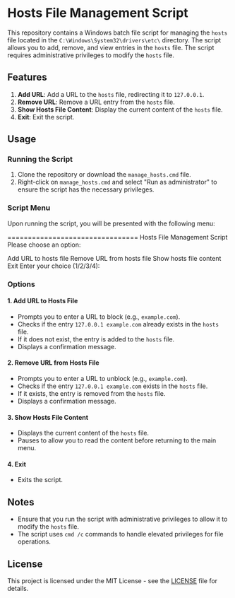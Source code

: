 # Hosts File Management Script

This repository contains a Windows batch file script for managing the `hosts` file located in the `C:\Windows\System32\drivers\etc\` directory. The script allows you to add, remove, and view entries in the `hosts` file. The script requires administrative privileges to modify the `hosts` file.

## Features

1. **Add URL**: Add a URL to the `hosts` file, redirecting it to `127.0.0.1`.
2. **Remove URL**: Remove a URL entry from the `hosts` file.
3. **Show Hosts File Content**: Display the current content of the `hosts` file.
4. **Exit**: Exit the script.

## Usage

### Running the Script

1. Clone the repository or download the `manage_hosts.cmd` file.
2. Right-click on `manage_hosts.cmd` and select "Run as administrator" to ensure the script has the necessary privileges.

### Script Menu

Upon running the script, you will be presented with the following menu:

================================
Hosts File Management Script
Please choose an option:

Add URL to hosts file
Remove URL from hosts file
Show hosts file content
Exit
Enter your choice (1/2/3/4):


### Options

#### 1. Add URL to Hosts File

- Prompts you to enter a URL to block (e.g., `example.com`).
- Checks if the entry `127.0.0.1 example.com` already exists in the `hosts` file.
- If it does not exist, the entry is added to the `hosts` file.
- Displays a confirmation message.

#### 2. Remove URL from Hosts File

- Prompts you to enter a URL to unblock (e.g., `example.com`).
- Checks if the entry `127.0.0.1 example.com` exists in the `hosts` file.
- If it exists, the entry is removed from the `hosts` file.
- Displays a confirmation message.

#### 3. Show Hosts File Content

- Displays the current content of the `hosts` file.
- Pauses to allow you to read the content before returning to the main menu.

#### 4. Exit

- Exits the script.

## Notes

- Ensure that you run the script with administrative privileges to allow it to modify the `hosts` file.
- The script uses `cmd /c` commands to handle elevated privileges for file operations.

## License

This project is licensed under the MIT License - see the [LICENSE](LICENSE) file for details.
